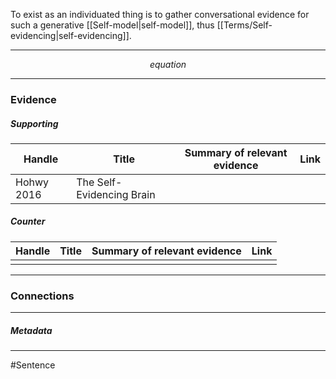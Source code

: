 To exist as an individuated thing is to gather conversational evidence for such a generative [[Self-model|self-model]], thus [[Terms/Self-evidencing|self-evidencing]].
***
$$ equation $$
***
### Evidence
##### Supporting

| Handle     | Title                     | Summary of relevant evidence | Link                                                       |
| ---------- | ------------------------- | ---------------------------- | ---------------------------------------------------------- |
| Hohwy 2016 | The Self-Evidencing Brain |                              | [](https://onlinelibrary.wiley.com/doi/10.1111/nous.12062) |
##### Counter
| Handle | Title | Summary of relevant evidence | Link |
| ------ | ----- | ---------------------------- | ---- |
|        |       |                              |      |

***
### Connections

***
##### Metadata
***
#Sentence
